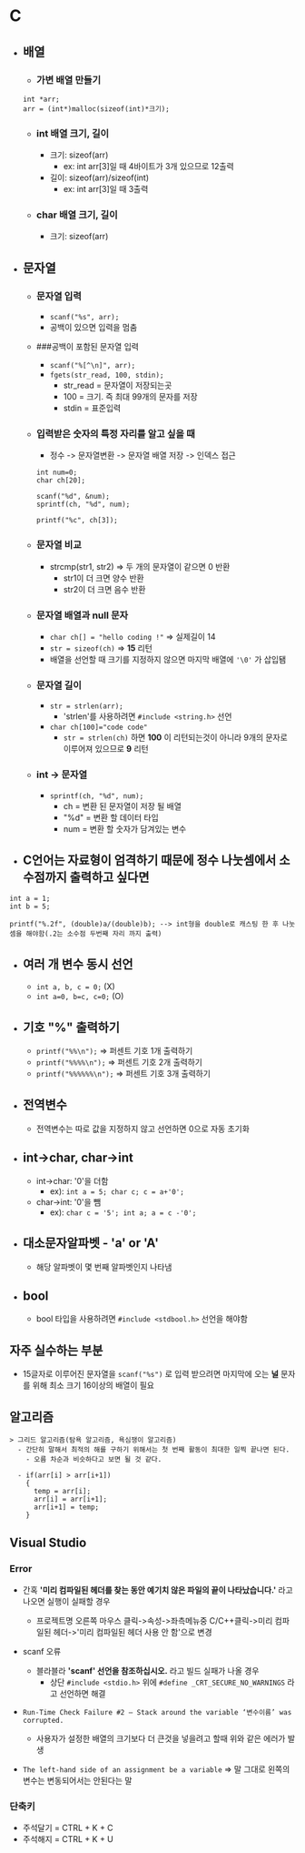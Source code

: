 # C
- ## 배열
  - ### 가변 배열 만들기
  ```
  int *arr;
  arr = (int*)malloc(sizeof(int)*크기);
  ```
  - ### int 배열 크기, 길이
    - 크기: sizeof(arr)
        - ex: int arr[3]일 때 4바이트가 3개 있으므로 12출력
    - 길이: sizeof(arr)/sizeof(int)  
        - ex: int arr[3]일 때 3출력

  - ### char 배열 크기, 길이
    - 크기: sizeof(arr)

- ## 문자열
  - ### 문자열 입력
    - `scanf("%s", arr);`
    - 공백이 있으면 입력을 멈춤

  - ###공백이 포함된 문자열 입력
    - `scanf("%[^\n]", arr);`
    - `fgets(str_read, 100, stdin);`
      - str_read = 문자열이 저장되는곳
      - 100 = 크기. 즉 최대 99개의 문자를 저장
      - stdin = 표준입력

  - ### 입력받은 숫자의 특정 자리를 알고 싶을 때
    - 정수 -> 문자열변환 -> 문자열 배열 저장 -> 인덱스 접근
    ```
    int num=0;
    char ch[20];

    scanf("%d", &num);
    sprintf(ch, "%d", num);

    printf("%c", ch[3]);
    ```
  - ### 문자열 비교
    - strcmp(str1, str2) => 두 개의 문자열이 같으면 0 반환
      - str1이 더 크면 양수 반환
      - str2이 더 크면 음수 반환

  - ### 문자열 배열과 null 문자
    - `char ch[] = "hello coding !"` => 실제길이 14
    - `str = sizeof(ch)` => **15** 리턴
    - 배열을 선언할 때 크기를 지정하지 않으면 마지막 배열에 `'\0'` 가 삽입됌

  - ### 문자열 길이
    - `str = strlen(arr);`
      - 'strlen'를 사용하려면 `#include <string.h>` 선언
    - `char ch[100]="code code"`
      - `str = strlen(ch)` 하면 **100** 이 리턴되는것이 아니라 9개의 문자로 이루어져 있으므로 **9** 리턴

  - ### int -> 문자열
    - `sprintf(ch, "%d", num);`
      - ch = 변환 된 문자열이 저장 될 배열
      - "%d" = 변환 할 데이터 타입
      - num = 변환 할 숫자가 담겨있는 변수


 - ## C언어는 자료형이 엄격하기 때문에 정수 나눗셈에서 소수점까지 출력하고 싶다면
 ```
 int a = 1;
 int b = 5;

 printf("%.2f", (double)a/(double)b); --> int형을 double로 캐스팅 한 후 나눗셈을 해야함(.2는 소수점 두번째 자리 까지 출력)

 ```
- ## 여러 개 변수 동시 선언
  - `int a, b, c = 0;` (X)
  - `int a=0, b=c, c=0;` (O)

- ## 기호 "%" 출력하기
  - `printf("%%\n");` => 퍼센트 기호 1개 출력하기
  - `printf("%%%%\n");` => 퍼센트 기호 2개 출력하기
  - `printf("%%%%%%\n");` => 퍼센트 기호 3개 출력하기

- ## 전역변수
  - 전역변수는 따로 값을 지정하지 않고 선언하면 0으로 자동 초기화

- ## int->char, char->int
  - int->char: '0'을 더함
    - ex):
            ```
            int a = 5;
            char c;
            c = a+'0';
            ```
  - char->int: '0'을 뺌
    - ex):
            ```
            char c = '5';
            int a;
            a = c -'0';
            ```
- ## 대소문자알파벳 - 'a' or 'A'
  - 해당 알파벳이 몇 번째 알파벳인지 나타냄

- ## bool
  - bool 타입을 사용하려면 `#include <stdbool.h>` 선언을 해야함

## 자주 실수하는 부분
  - 15글자로 이루어진 문자열을 `scanf("%s")` 로 입력 받으려면 마지막에 오는 **널** 문자를 위해 최소 크기 16이상의 배열이 필요

## 알고리즘
```
> 그리드 알고리즘(탐욕 알고리즘, 욕심쟁이 알고리즘)
  - 간단히 말해서 최적의 해를 구하기 위해서는 첫 번째 활동이 최대한 일찍 끝나면 된다.
    - 오름 차순과 비슷하다고 보면 될 것 같다.

  - if(arr[i] > arr[i+1])
    {
      temp = arr[i];
      arr[i] = arr[i+1];
      arr[i+1] = temp;
    }
```

## Visual Studio
### Error
  - 간혹 **'미리 컴파일된 헤더를 찾는 동안 예기치 않은 파일의 끝이 나타났습니다.'** 라고 나오면 실행이 실패할 경우
    - 프로젝트명 오른쪽 마우스 클릭->속성->좌측메뉴중 C/C++클릭->미리 컴파일된 헤더->'미리 컴파일된 헤더 사용 안 함'으로 변경

  - scanf 오류
    - 블라블라 **'scanf' 선언을 참조하십시오.** 라고 빌드 실패가 나올 경우
      - 상단 `#include <stdio.h>` 위에 `#define _CRT_SECURE_NO_WARNINGS` 라고 선언하면 해결

  - `Run-Time Check Failure #2 – Stack around the variable ‘변수이름’ was corrupted.`
    - 사용자가 설정한 배열의 크기보다 더 큰것을 넣을려고 할때  위와 같은 에러가 발생

  - `The left-hand side of an assignment be a variable` => 말 그대로 왼쪽의 변수는 변동되어서는 안된다는 말

### 단축키
   - 주석달기 = CTRL + K + C
   - 주석해지 = CTRL + K + U
